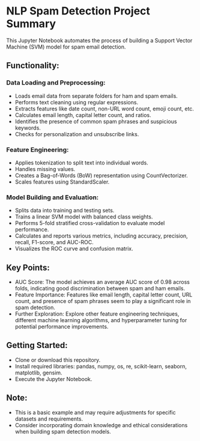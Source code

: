 # NLP Spam Detection Project Summary

This Jupyter Notebook automates the process of building a Support Vector Machine (SVM) model for spam email detection.

## Functionality:

### Data Loading and Preprocessing:

- Loads email data from separate folders for ham and spam emails.
- Performs text cleaning using regular expressions.
- Extracts features like date count, non-URL word count, emoji count, etc.
- Calculates email length, capital letter count, and ratios.
- Identifies the presence of common spam phrases and suspicious keywords.
- Checks for personalization and unsubscribe links.

### Feature Engineering:

- Applies tokenization to split text into individual words.
- Handles missing values.
- Creates a Bag-of-Words (BoW) representation using CountVectorizer.
- Scales features using StandardScaler.

### Model Building and Evaluation:

- Splits data into training and testing sets.
- Trains a linear SVM model with balanced class weights.
- Performs 5-fold stratified cross-validation to evaluate model performance.
- Calculates and reports various metrics, including accuracy, precision, recall, F1-score, and AUC-ROC.
- Visualizes the ROC curve and confusion matrix.

## Key Points:

- AUC Score: The model achieves an average AUC score of 0.98 across folds, indicating good discrimination between spam and ham emails.
- Feature Importance: Features like email length, capital letter count, URL count, and presence of spam phrases seem to play a significant role in spam detection.
- Further Exploration: Explore other feature engineering techniques, different machine learning algorithms, and hyperparameter tuning for potential performance improvements.

## Getting Started:

- Clone or download this repository.
- Install required libraries: pandas, numpy, os, re, scikit-learn, seaborn, matplotlib, gensim.
- Execute the Jupyter Notebook.

## Note:

- This is a basic example and may require adjustments for specific datasets and requirements.
- Consider incorporating domain knowledge and ethical considerations when building spam detection models.
